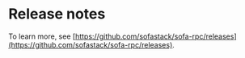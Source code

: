 # Release notes

To learn more, see [https://github.com/sofastack/sofa-rpc/releases](https://github.com/sofastack/sofa-rpc/releases).
